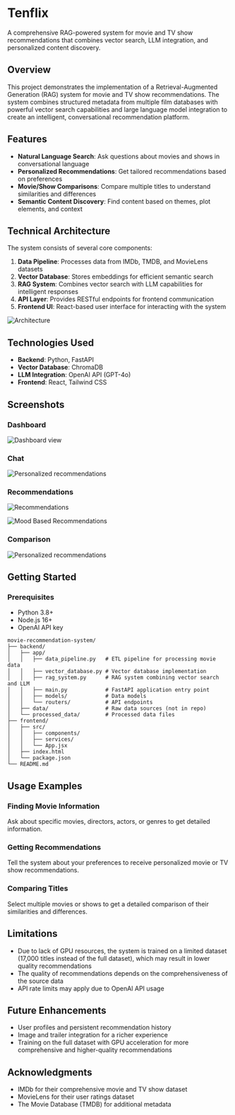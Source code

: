 # Tenflix

A comprehensive RAG-powered system for movie and TV show recommendations that combines vector search, LLM integration, and personalized content discovery.

## Overview

This project demonstrates the implementation of a Retrieval-Augmented Generation (RAG) system for movie and TV show recommendations. The system combines structured metadata from multiple film databases with powerful vector search capabilities and large language model integration to create an intelligent, conversational recommendation platform.

## Features

- **Natural Language Search**: Ask questions about movies and shows in conversational language
- **Personalized Recommendations**: Get tailored recommendations based on preferences
- **Movie/Show Comparisons**: Compare multiple titles to understand similarities and differences
- **Semantic Content Discovery**: Find content based on themes, plot elements, and context

## Technical Architecture

The system consists of several core components:

1. **Data Pipeline**: Processes data from IMDb, TMDB, and MovieLens datasets
2. **Vector Database**: Stores embeddings for efficient semantic search
3. **RAG System**: Combines vector search with LLM capabilities for intelligent responses
4. **API Layer**: Provides RESTful endpoints for frontend communication
5. **Frontend UI**: React-based user interface for interacting with the system

![Architecture](assets/diag1.png)

## Technologies Used

- **Backend**: Python, FastAPI
- **Vector Database**: ChromaDB
- **LLM Integration**: OpenAI API (GPT-4o)
- **Frontend**: React, Tailwind CSS

## Screenshots

### Dashboard
![Dashboard view](assets/5.png)

### Chat
![Personalized recommendations](assets/4.png)

### Recommendations
![Recommendations](assets/3.png)

![Mood Based Recommendations](assets/2.png)

### Comparison
![Personalized recommendations](assets/1.png)

## Getting Started

### Prerequisites

- Python 3.8+
- Node.js 16+
- OpenAI API key

```
movie-recommendation-system/
├── backend/
│   ├── app/
│   │   ├── data_pipeline.py   # ETL pipeline for processing movie data
│   │   ├── vector_database.py # Vector database implementation
│   │   ├── rag_system.py      # RAG system combining vector search and LLM
│   │   ├── main.py            # FastAPI application entry point
│   │   ├── models/            # Data models
│   │   └── routers/           # API endpoints
│   ├── data/                  # Raw data sources (not in repo)
│   └── processed_data/        # Processed data files 
├── frontend/
│   ├── src/
│   │   ├── components/        
│   │   ├── services/          
│   │   └── App.jsx            
│   ├── index.html
│   └── package.json
└── README.md
```

## Usage Examples
### Finding Movie Information
Ask about specific movies, directors, actors, or genres to get detailed information.
### Getting Recommendations
Tell the system about your preferences to receive personalized movie or TV show recommendations.
### Comparing Titles
Select multiple movies or shows to get a detailed comparison of their similarities and differences.


## Limitations

- Due to lack of GPU resources, the system is trained on a limited dataset (17,000 titles instead of the full dataset), which may result in lower quality recommendations
- The quality of recommendations depends on the comprehensiveness of the source data
- API rate limits may apply due to OpenAI API usage


## Future Enhancements

- User profiles and persistent recommendation history
- Image and trailer integration for a richer experience
- Training on the full dataset with GPU acceleration for more comprehensive and higher-quality recommendations

## Acknowledgments

- IMDb for their comprehensive movie and TV show dataset
- MovieLens for their user ratings dataset
- The Movie Database (TMDB) for additional metadata
